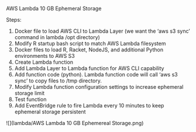 AWS Lambda 10 GB Ephemeral Storage

Steps:
1. Docker file to load AWS CLI to Lambda Layer (we want the ‘aws s3 sync’ command in lambda /opt directory)
2. Modify R startup bash script to match AWS Lambda filesystem
3. Docker files to load  R, Racket, NodeJS, and additional Python environments to AWS S3
4. Create Lambda function
5. Add Lambda Layer to Lambda function for AWS CLI capability
6. Add function code (python). Lambda function code will call ‘aws s3 sync’ to copy files to /tmp directory.
7. Modify Lambda function configuration settings to increase ephemeral storage limit 
8. Test function
9. Add EventBridge rule to fire Lambda every 10 minutes to keep ephemeral storage persistent


![](lambda/AWS Lambda 10 GB Ephemereal Storage.png)
